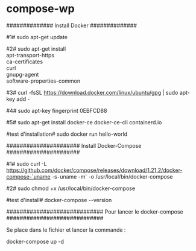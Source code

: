 # compose-wp

##############
Install Docker
##############

#1#
sudo apt-get update

#2#
sudo apt-get install \
    apt-transport-https \
    ca-certificates \
    curl \
    gnupg-agent \
    software-properties-common
    
#3#
curl -fsSL https://download.docker.com/linux/ubuntu/gpg | sudo apt-key add -

#4#
sudo apt-key fingerprint 0EBFCD88

#5#
sudo apt-get install docker-ce docker-ce-cli containerd.io

#test d'installation#
sudo docker run hello-world

######################
Install Docker-Compose
######################

#1#
sudo curl -L https://github.com/docker/compose/releases/download/1.21.2/docker-compose-`uname -s`-`uname -m` -o /usr/local/bin/docker-compose

#2#
sudo chmod +x /usr/local/bin/docker-compose

#test d'install#
docker-compose --version



#############################
Pour lancer le docker-compose 
#############################

Se place dans le fichier et lancer la commande :

docker-compose up -d 

